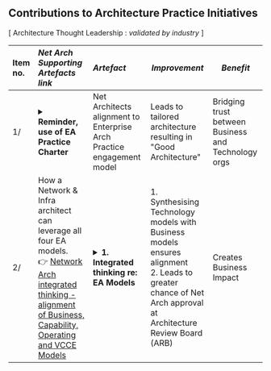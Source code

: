
## Contributions to Architecture Practice Initiatives
[ Architecture Thought Leadership : *validated by industry* ]

| Item no. | *Net Arch Supporting Artefacts link*  | *Artefact*                            | *Improvement*                |   *Benefit* |
|:----------------------------------|:----------|:------|----------------------------------------------------------------|-------|
| 1/ |<details><summary> <strong> Reminder, use of EA Practice Charter </strong></summary><br>![MJL-Endorsed-Idea-by-industry-EA](https://github.com/marclandy/enterprise-private/blob/main/ndis.gov.au/images/mjl-net%20arch%20contribution%20to%20arch%20practice%20governance.PNG)</details> | Net Architects alignment to Enterprise Arch Practice engagement model | Leads to tailored architecture resulting in "Good Architecture" | Bridging trust between Business and Technology orgs |
| 2/ |How a Network & Infra architect can leverage all four EA models.<br> 👉 [Network Arch integrated thinking - alignment of Business, Capability, Operating and VCCE Models](https://medium.com/@marclandy.me/network-infrastructure-contribution-to-architecture-practice-e18a3271ac20)| <details><summary> <strong> 1. Integrated thinking re: EA Models </strong></summary><br>![MJL-Endorsed-Idea-by-industry-EA](https://github.com/marclandy/enterprise-private/blob/main/ndis.gov.au/images/mjl-net%20arch-what%20is%20a%20capability%20map%20and%20why%20does%20the%20business%20need%20it.PNG)</details> | 1. Synthesising Technology models with Business models ensures alignment<br> 2. Leads to greater chance of Net Arch approval at Architecture Review Board (ARB) | Creates Business Impact |

 
 
